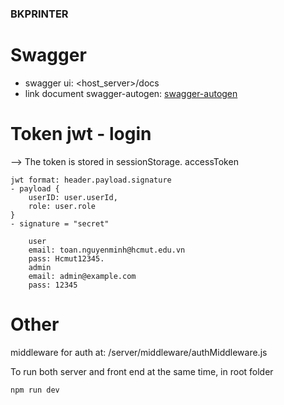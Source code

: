 ### BKPRINTER
# Swagger
- swagger ui: <host_server>/docs 
- link document swagger-autogen: [swagger-autogen](https://swagger-autogen.github.io/docs)
# Token jwt - login
--> The token is stored in sessionStorage. accessToken
```
jwt format: header.payload.signature
- payload {
    userID: user.userId,
    role: user.role
}
- signature = "secret"
```
```
    user
    email: toan.nguyenminh@hcmut.edu.vn
    pass: Hcmut12345.
    admin 
    email: admin@example.com
    pass: 12345
```
# Other
middleware for auth at: /server/middleware/authMiddleware.js

To run both server and front end at the same time, in root folder
```shell
npm run dev
```
